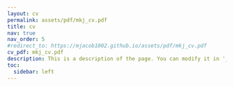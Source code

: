 ```yaml
---
layout: cv
permalink: assets/pdf/mkj_cv.pdf
title: cv
nav: true
nav_order: 5
#redirect_to: https://mjacob1002.github.io/assets/pdf/mkj_cv.pdf
cv_pdf: mkj_cv.pdf
description: This is a description of the page. You can modify it in '_pages/cv.md'. You can also change or remove the top pdf download button.
toc:
  sidebar: left
---
```

